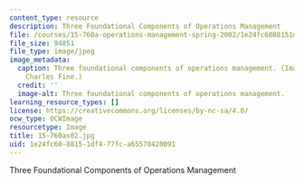 ```yaml
---
content_type: resource
description: Three Foundational Components of Operations Management
file: /courses/15-760a-operations-management-spring-2002/1e24fc6088151df477fca65578420091_15-760as02.jpg
file_size: 94851
file_type: image/jpeg
image_metadata:
  caption: Three foundational components of operations management. (Image by Prof.
    Charles Fine.)
  credit: ''
  image-alt: Three foundational components of operations management.
learning_resource_types: []
license: https://creativecommons.org/licenses/by-nc-sa/4.0/
ocw_type: OCWImage
resourcetype: Image
title: 15-760as02.jpg
uid: 1e24fc60-8815-1df4-77fc-a65578420091
---
```

Three Foundational Components of Operations Management